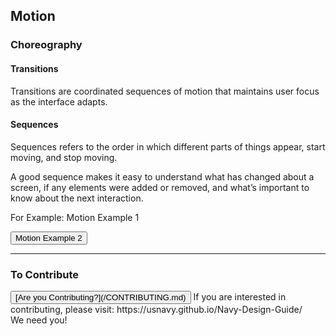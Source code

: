 ## Motion

### Choreography 

#### Transitions

Transitions are coordinated sequences of motion that maintains user focus as the interface adapts.

#### Sequences

Sequences refers to the order in which different parts of things appear, start moving, and stop moving.

A good sequence makes it easy to understand what has changed about a screen, if any elements were added or removed, and what’s important to know about the next interaction.

For Example:
<a class="hvr-underline-from-left">Motion Example 1 </a>

<button class="hvr-underline-from-left">Motion Example 2</button>

<hr>

### To Contribute<br>
<button id="contribute-guidance">
[Are you Contributing?](/CONTRIBUTING.md)
</button>  
<span class="contribute-comment">If you are interested in contributing, please visit: https://usnavy.github.io/Navy-Design-Guide/ <br>We need you!</span>
<br>
<br>
